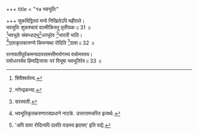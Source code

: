 +++
title = "१७ भवभूतिः"

+++
सुकविद्वितयं मन्ये निखिलेऽपि महीतले।  
भवभूतिः शुकश्चायं वाल्मीकिस्तु तृतीयकः॥ 31 ॥  
[^6]भवभूतेः संबन्धाद्भू[^7]धरभूरेव [^8]भारती भाति।  
[^9]एतत्कृतकारुण्ये किमन्यथा रोदिति [^10]ग्रावा॥ 32 ॥  


[^6]: शिवैश्वर्यस्य.


[^7]: नगेन्द्रकन्या.


[^8]: सरस्वती.


[^9]: भवभूतिकृतकरुणारसप्रधाने नाटके. उत्तररामचरित इत्यर्थः.


[^10]: 'अपि ग्रावा रोदित्यपि दलति वज्रस्य हृदयम्’ इति पद्ये.
 
रत्नावलीपूर्वकमन्यदास्तामसीमभोगस्य वचोमयस्य।  
पयोधरस्येव हिमाद्रिजायाः परं विभूषा भवभूतिरेव॥ 33 ॥  